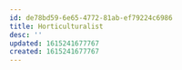 ```yaml
---
id: de78bd59-6e65-4772-81ab-ef79224c6986
title: Horticulturalist
desc: ''
updated: 1615241677767
created: 1615241677767
---
```



